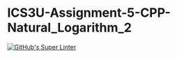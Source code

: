 # ICS3U-Assignment-5-CPP-Natural_Logarithm_2

[![GitHub's Super Linter](https://github.com/Rodas-Nega1/ICS3U-Assignment-5-CPP-Natural_Logarithm_2/workflows/GitHub's%20Super%20Linter/badge.svg)](https://github.com/Rodas-Nega1/ICS3U-Assignment-5-CPP-Natural_Logarithm_2/actions)
